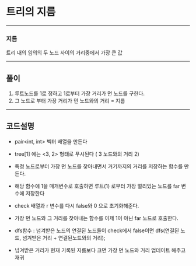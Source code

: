 # 트리의 지름
***
### 지름
트리 내의 임의의 두 노드 사이의 거리중에서 가장 큰 값

***

## 풀이

1. 루트노드를 1로 정하고 1로부터 가장 거리가 먼 노드를 구한다.
2. 그 노드로 부터 가장 거리가 먼 노드와의 거리 = 지름

***

## 코드설명

- pair<int, int> 벡터 배열을 만든다

- tree[1] 에는 <3, 2> 형태로 푸시된다 ( 3 노드와의 거리 2)

- 특정 노드로부터 가장 먼 노드를 찾아내면서 거기까지의 거리를 저장하는 함수를 만든다.

- 해당 함수에 1을 매개변수로 호출하면 루트(1) 로부터 가장 멀리있는 노드를 far 변수에 저장한다

- check 배열과 r 변수를 다시 false와 0 으로 초기화해준다.

- 가장 먼 노드와 그 거리를 찾아내는 함수를 이제 1이 아닌 far 노드로 호출한다.

- dfs함수 : 넘겨받은 노드의 연결된 노드들이 check에서 false이면 dfs(연결된 노드, 넘겨받은 거리 + 연결된노드와의 거리);
- 넘겨받은 거리가 현재 기록된 지름보다 크면 가장 먼 노드와 거리 업데이트 해주고 재귀

